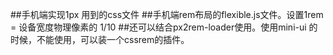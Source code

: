 ##手机端实现1px 用到的css文件
##手机端rem布局的flexible.js文件。设置1rem = 设备宽度物理像素的 1/10
##还可以结合px2rem-loader使用。使用mini-ui 的时候，不能使用，可以装一个cssrem的插件。
